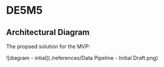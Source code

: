 # DE5M5

## Architectural Diagram

The propsed solution for the MVP:

![diagram - intial](./references/Data Pipeline - Initial Draft.png)